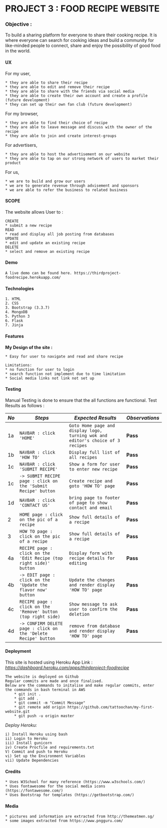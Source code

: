 # PROJECT 3 : FOOD RECIPE WEBSITE

### Objective :   
To build a sharing platform for everyone to share their cooking recipe. It is where everyone can search for cooking ideas and build a community for like-minded people to connect, share and enjoy the possibility of good food in the world.
#### UX

For my user,

    * they are able to share their recipe
    * they are able to edit and remove their recipe
    * they are able to share with the friends via social media 
    * they are able to create their own account and create a profile (future development)
    * they can set up their own fan club (future development)
    
For my browser,

    * they are able to find their choice of recipe 
    * they are able to leave message and discuss with the owner of the recipe
    * they are able to join and create interest-groups
    
For advertisers,

    * they are able to host the advertisement on our website
    * they are able to tap on our strong network of users to market their product
    
For us,

    * we are to build and grow our users
    * we are to generate revenue through advisement and sponsors 
    * we are able to refer the business to related business
    
    
#### SCOPE
The website allows User to :
    
    CREATE
    * submit a new recipe
    READ
    * read and display all job posting from databases
    UPDATE
    * edit and update an existing recipe
    DELETE
    * select and remove an existing recipe

#### Demo
    A live demo can be found here. https://thirdproject-foodrecipe.herokuapp.com/

#### Technologies
    1. HTML
    2. CSS
    3. Bootstrap (3.3.7)
    4. MongoDB
    5. Python 3
    6. Flask
    7. Jinja

#### Features
				
**My Design of the site :**

    * Easy for user to navigate and read and share recipe
    
    Limitations: 
    * no function for user to login
    * search function not implement due to time limitation
    * Social media links not link not set up

#### Testing
Manual Testing is done to ensure that the all functions are functional.
Test Results as follows :

*No* | *Steps* | *Expected Results* | *Observations*
--- | --- | --- | ---
1a | `NAVBAR : click 'HOME'`| `Goto Home page and display logo, turning wok and editor's choice of 3 recipes`| **Pass** 
1b | `NAVBAR : click 'HOW TO'`|`Display full list of all recipes` | **Pass** 
1c | `NAVBAR : click 'SUBMIT RECIPE'`|`Show a form for user to enter new recipe` | **Pass** 
1c | `-> SUBMIT RECIPE page : click on the 'Submit Recipe' button`|`Create recipe and goto 'HOW TO' page` | **Pass** 
1d | `NAVBAR : click 'CONTACT US'`|`bring page to footer of page to show contact and email ` | **Pass** 
2 | `HOME page : click on the pic of a recipe`|`Show full details of a recipe` | **Pass** 
3 | `HOW TO page : click on the pic of a recipe`|`Show full details of a recipe` | **Pass** 
4a | `RECIPE page : click on the 'Edit Recipe (top right side)' button`|`Display form with recipe details for editing` | **Pass** 
4b | `-> EDIT page : click on the 'Update the flavor now' button`|`Update the changes and render display 'HOW TO' page` | **Pass** 
4c | `RECIPE page : click on the 'Remove' button (top right side)`|`Show message to ask user to confirm the deletion` | **Pass** 
4d | `-> CONFIRM DELETE page : click on the 'Delete Recipe' button`|`remove from database and render display 'HOW TO' page`  | **Pass** 

#### Deployment
This site is hosted using Heroku App Link : 
_https://dashboard.heroku.com/apps/thirdproject-foodrecipe_

    The website is deployed on Github 
    Regular commits are made and once finalised.
    Below are the commands to initalise and make regular commits, enter the commands in bash terminal in AWS
        * git init .
        * git add . 
        * git commit -m "Commit Message"
        * git remote add origin https://github.com/tattoochan/my-first-website.git
        * git push -u origin master   
 
_Deploy Heroku:_

    i) Install Heroku using bash
    ii) Login to Heroku
    iii) Install gunicorn
    iv) Create Procfile and requirements.txt
    V) Commit and push to Heroku 
    vi) Set up the Environment Variables
    vii) Update Dependencies


#### Credits

    * Uses W3School for many reference (https://www.w3schools.com/)
    * Uses fontawesome for the social media icons (https://fontawesome.com/)
    * Uses Bootstrap for templates (https://getbootstrap.com/)
    
#### Media

    * pictures and information are extracted from http://themeatmen.sg/
    * some images extracted from https://www.pngguru.com/
